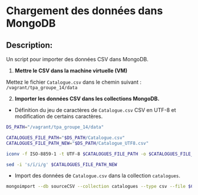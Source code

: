 # Chargement des données dans MongoDB

## Description:

Un script pour importer des données CSV dans MongoDB.

1. **Mettre le CSV dans la machine virtuelle (VM)**

Mettez le fichier `Catalogue.csv` dans le chemin suivant : `/vagrant/tpa_groupe_14/data`

2. **Importer les données CSV dans les collections MongoDB.**

- Définition du jeu de caractères de `Catalogue.csv` CSV en UTF-8 et modification de certains caractères.

```bash
DS_PATH="/vagrant/tpa_groupe_14/data"

CATALOGUES_FILE_PATH="$DS_PATH/Catalogue.csv"
CATALOGUES_FILE_PATH_NEW="$DS_PATH/Catalogue_UTF8.csv"

iconv -f ISO-8859-1 -t UTF-8 $CATALOGUES_FILE_PATH -o $CATALOGUES_FILE_PATH_NEW

sed -i 's/ï/i/g' $CATALOGUES_FILE_PATH_NEW
```

- Import des données de `Catalogue.csv` dans la collection `catalogues`.

```bash
mongoimport --db sourceCSV --collection catalogues --type csv --file $CATALOGUES_FILE_PATH_NEW --headerline;
```
